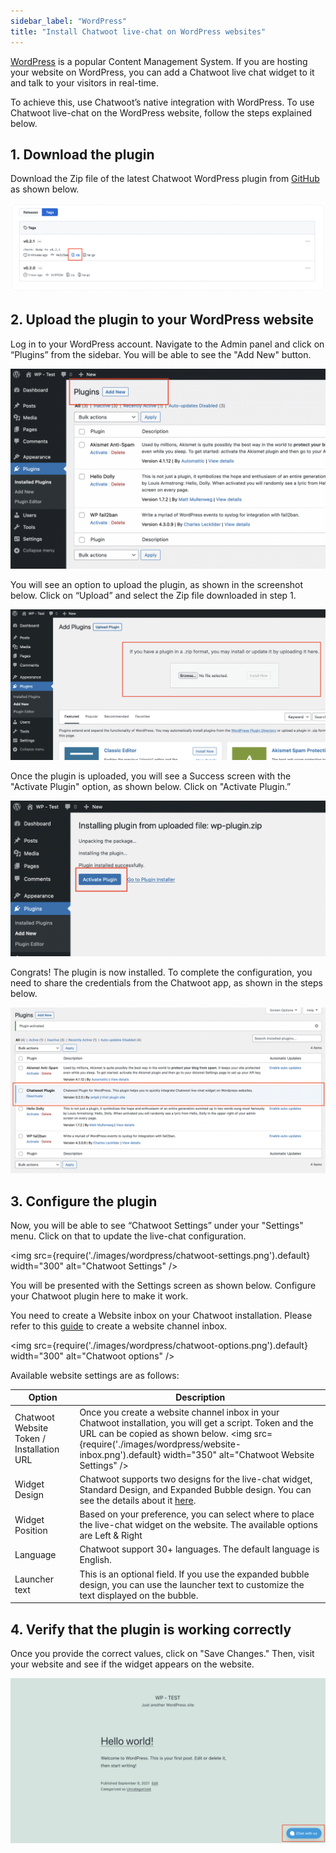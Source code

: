 ```yaml
---
sidebar_label: "WordPress"
title: "Install Chatwoot live-chat on WordPress websites"
---
```


[WordPress]([url](https://wordpress.com/)) is a popular Content Management System. If you are hosting your website on WordPress, you can add a Chatwoot live chat widget to it and talk to your visitors in real-time.  

To achieve this, use Chatwoot’s native integration with WordPress. To use Chatwoot live-chat on the WordPress website, follow the steps explained below.

## 1. Download the plugin

Download the Zip file of the latest Chatwoot WordPress plugin from [GitHub]([url](https://github.com/chatwoot/wp-plugin/tags)) as shown below.

![download-zip](./images/wordpress/wordPress-plugin-zip.png)

## 2. Upload the plugin to your WordPress website

Log in to your WordPress account. Navigate to the Admin panel and click on “Plugins” from the sidebar. You will be able to see the "Add New" button.

![add-new-plugin](./images/wordpress/add-new-plugin.png)

You will see an option to upload the plugin, as shown in the screenshot below. Click on “Upload” and select the Zip file downloaded in step 1.

![upload-plugin-zip-file](./images/wordpress/upload-plugin-zip-file.png)

Once the plugin is uploaded, you will see a Success screen with the "Activate Plugin" option, as shown below. Click on "Activate Plugin.”

![activate-plugin](./images/wordpress/activate-plugin.png)

Congrats! The plugin is now installed. To complete the configuration, you need to share the credentials from the Chatwoot app, as shown in the steps below.

![wordpress-plugin-installed](./images/wordpress/wordpress-plugin-installed.png)

## 3. Configure the plugin

Now, you will be able to see “Chatwoot Settings” under your "Settings" menu. Click on that to update the live-chat configuration.

<img src={require('./images/wordpress/chatwoot-settings.png').default} width="300" alt="Chatwoot Settings" />

You will be presented with the Settings screen as shown below. Configure your Chatwoot plugin here to make it work. 

You need to create a Website inbox on your Chatwoot installation. Please refer to this [guide](https://www.chatwoot.com/docs/product/channels/live-chat/create-website-channel) to create a website channel inbox.

<img src={require('./images/wordpress/chatwoot-options.png').default} width="300" alt="Chatwoot options" />

Available website settings are as follows:

| Option | Description |
| -- | -- |
| Chatwoot Website Token / Installation URL | Once you create a website channel inbox in your Chatwoot installation, you will get a script. Token and the URL can be copied as shown below. <img src={require('./images/wordpress/website-inbox.png').default} width="350" alt="Chatwoot Website Settings" /> |
| Widget Design | Chatwoot supports two designs for the live-chat widget, Standard Design, and Expanded Bubble design. You can see the details about it [here](/docs/product/channels/live-chat/sdk/setup#widget-designs). |
| Widget Position | Based on your preference, you can select where to place the live-chat widget on the website. The available options are Left & Right |
| Language | Chatwoot support 30+ languages. The default language is English. |
| Launcher text | This is an optional field. If you use the expanded bubble design, you can use the launcher text to customize the text displayed on the bubble. |

## 4. Verify that the plugin is working correctly

Once you provide the correct values, click on "Save Changes." Then, visit your website and see if the widget appears on the website.

![widget-on-website](./images/wordpress/widget-on-website.png)
